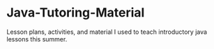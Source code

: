 # Java-Tutoring-Material
Lesson plans, activities, and material I used to teach introductory java lessons this summer.

